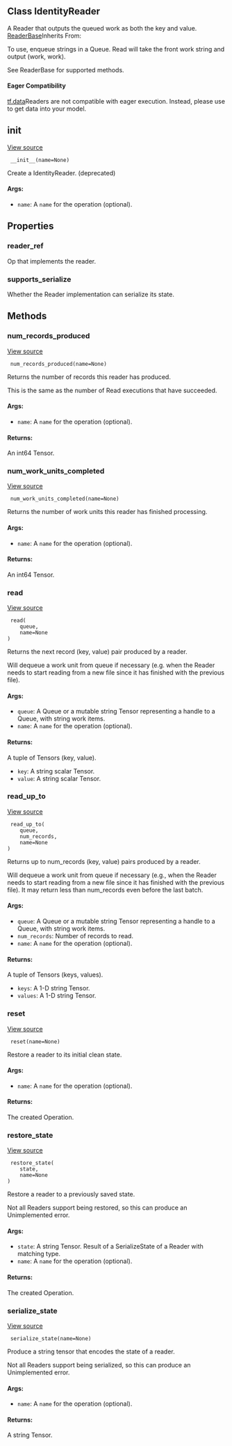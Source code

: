 ## Class IdentityReader

A Reader that outputs the queued work as both the key and value.
[ReaderBase](https://www.tensorflow.org/api_docs/python/tf/compat/v1/ReaderBase)Inherits From: 


To use, enqueue strings in a Queue. Read will take the front work string and output (work, work).

See ReaderBase for supported methods.
#### Eager Compatibility
[tf.data](https://www.tensorflow.org/api_docs/python/tf/data)Readers are not compatible with eager execution. Instead, please use  to get data into your model.

## __init__
[View source](https://github.com/tensorflow/tensorflow/blob/r2.0/tensorflow/python/ops/io_ops.py#L502-L512)


```
 __init__(name=None)
```

Create a IdentityReader. (deprecated)
#### Args:
- `name`: A `name` for the operation (optional).
## Properties
### reader_ref

Op that implements the reader.
### supports_serialize

Whether the Reader implementation can serialize its state.
## Methods
### num_records_produced
[View source](https://github.com/tensorflow/tensorflow/blob/r2.0/tensorflow/python/ops/io_ops.py#L211-L229)


```
 num_records_produced(name=None)
```

Returns the number of records this reader has produced.

This is the same as the number of Read executions that have succeeded.
#### Args:
- `name`: A `name` for the operation (optional).
#### Returns:

An int64 Tensor.
### num_work_units_completed
[View source](https://github.com/tensorflow/tensorflow/blob/r2.0/tensorflow/python/ops/io_ops.py#L231-L245)


```
 num_work_units_completed(name=None)
```

Returns the number of work units this reader has finished processing.
#### Args:
- `name`: A `name` for the operation (optional).
#### Returns:

An int64 Tensor.
### read
[View source](https://github.com/tensorflow/tensorflow/blob/r2.0/tensorflow/python/ops/io_ops.py#L144-L171)


```
 read(
    queue,
    name=None
)
```

Returns the next record (key, value) pair produced by a reader.

Will dequeue a work unit from queue if necessary (e.g. when the Reader needs to start reading from a new file since it has finished with the previous file).
#### Args:
- `queue`: A Queue or a mutable string Tensor representing a handle to a Queue, with string work items.
- `name`: A `name` for the operation (optional).
#### Returns:

A tuple of Tensors (key, value).
- `key`: A string scalar Tensor.
- `value`: A string scalar Tensor.
### read_up_to
[View source](https://github.com/tensorflow/tensorflow/blob/r2.0/tensorflow/python/ops/io_ops.py#L173-L209)


```
 read_up_to(
    queue,
    num_records,
    name=None
)
```

Returns up to num_records (key, value) pairs produced by a reader.

Will dequeue a work unit from queue if necessary (e.g., when the Reader needs to start reading from a new file since it has finished with the previous file). It may return less than num_records even before the last batch.
#### Args:
- `queue`: A Queue or a mutable string Tensor representing a handle to a Queue, with string work items.
- `num_records`: Number of records to read.
- `name`: A `name` for the operation (optional).
#### Returns:

A tuple of Tensors (keys, values).
- `keys`: A 1-D string Tensor.
- `values`: A 1-D string Tensor.
### reset
[View source](https://github.com/tensorflow/tensorflow/blob/r2.0/tensorflow/python/ops/io_ops.py#L289-L301)


```
 reset(name=None)
```

Restore a reader to its initial clean state.
#### Args:
- `name`: A `name` for the operation (optional).
#### Returns:

The created Operation.
### restore_state
[View source](https://github.com/tensorflow/tensorflow/blob/r2.0/tensorflow/python/ops/io_ops.py#L264-L282)


```
 restore_state(
    state,
    name=None
)
```

Restore a reader to a previously saved state.

Not all Readers support being restored, so this can produce an Unimplemented error.
#### Args:
- `state`: A string Tensor. Result of a SerializeState of a Reader with matching type.
- `name`: A `name` for the operation (optional).
#### Returns:

The created Operation.
### serialize_state
[View source](https://github.com/tensorflow/tensorflow/blob/r2.0/tensorflow/python/ops/io_ops.py#L247-L262)


```
 serialize_state(name=None)
```

Produce a string tensor that encodes the state of a reader.

Not all Readers support being serialized, so this can produce an Unimplemented error.
#### Args:
- `name`: A `name` for the operation (optional).
#### Returns:

A string Tensor.
